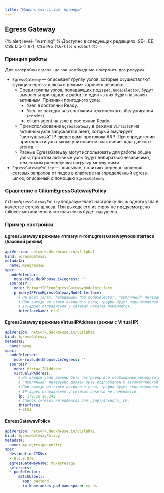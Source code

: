 ```yaml
---
title: "Модуль cni-cilium: примеры"
---
```


## Egress Gateway

{% alert level="warning" %}Доступно в следующих редакциях: SE+, EE, CSE Lite (1.67), CSE Pro (1.67).{% endalert %}

### Принцип работы

Для настройки egress-шлюза необходимо настроить два ресурса:

* `EgressGateway` — описывает группу узлов, которые осуществляют функцию egress-шлюза в режиме горячего резерва:
  * Среди группы узлов, попадающих под `spec.nodeSelector`, будут выявлены пригодные к работе и один из них будет назначен активным. Признаки пригодного узла:
    * Узел в состоянии Ready.
    * Узел не находится в состоянии технического обслуживания (cordon).
    * cilium-agent на узле в состоянии Ready.
  * При использовании `EgressGateway` в режиме `VirtualIP` на активном узле запускается агент, который эмулирует "виртуальный" IP средствами протокола ARP. При определении пригодности узла также учитывается состояние пода данного агента.
  * Разные EgressGateway могут использовать для работы общие узлы, при этом активные узлы будут выбираться независимо, тем самым распределяя нагрузку между ними.
* `EgressGatewayPolicy` — описывает политику перенаправления сетевых запросов от подов в кластере на определённый egress-шлюз, описанный с помощью `EgressGateway`.

### Сравнение с CiliumEgressGatewayPolicy

`CiliumEgressGatewayPolicy` подразумевает настройку лишь одного узла в качестве egress-шлюза. При выходе его из строя не предусмотрено failover-механизмов и сетевая связь будет нарушена.

### Пример настройки

#### EgressGateway в режиме PrimaryIPFromEgressGatewayNodeInterface (базовый режим)

```yaml
apiVersion: network.deckhouse.io/v1alpha1
kind: EgressGateway
metadata:
  name: myegressgw
spec:
  nodeSelector:
    node-role.deckhouse.io/egress: ""
  sourceIP:
    mode: PrimaryIPFromEgressGatewayNodeInterface
    primaryIPFromEgressGatewayNodeInterface:
      # На всех узлах, попадающих под nodeSelector, "публичный" интерфейс должен иметь одинаковое имя.
      # При выходе из строя активного узла, трафик будет перенаправлен через резервный и
      # IP-адрес отправителя у сетевых пакетов поменяется.
      interfaceName: eth1
```

#### EgressGateway в режиме VirtualIPAddress (режим с Virtual IP)

```yaml
apiVersion: network.deckhouse.io/v1alpha1
kind: EgressGateway
metadata:
  name: myeg
spec:
  nodeSelector:
    node-role.deckhouse.io/egress: ""
  sourceIP:
    mode: VirtualIPAddress
    virtualIPAddress:
      # На каждом узле должны быть настроены все необходимые маршруты для доступа на все внешние публичные сервисы,
      # "публичный" интерфейс должен быть подготовлен к автоматической настройке "виртуального" IP в качестве secondary IP-адреса.
      # При выходе из строя активного узла, трафик будет перенаправлен через резервный и
      # IP-адрес отправителя у сетевых пакетов не поменяется.
      ip: 172.18.18.242
      # Список сетевых интерфейсов для _виртуального_ IP.
      interfaces:
      - eth1
```

#### EgressGatewayPolicy

```yaml
apiVersion: network.deckhouse.io/v1alpha1
kind: EgressGatewayPolicy
metadata:
  name: my-egressgw-policy
spec:
  destinationCIDRs:
  - 0.0.0.0/0
  egressGatewayName: my-egressgw
  selectors:
  - podSelector:
      matchLabels:
        app: backend
        io.kubernetes.pod.namespace: my-ns
```

